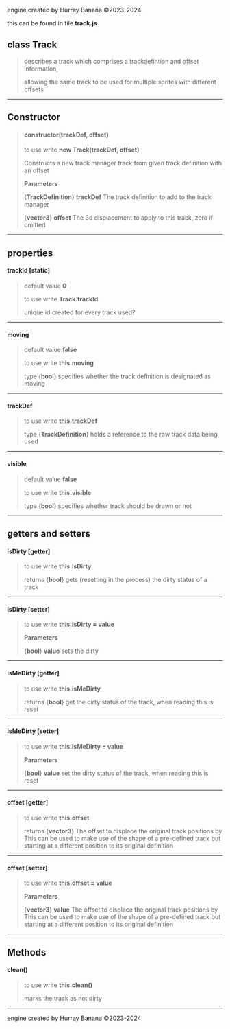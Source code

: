 engine created by Hurray Banana &copy;2023-2024

this can be found in file **track.js**
## class Track
> describes a track which comprises a trackdefintion and offset information,
> 
> allowing the same track to be used for multiple sprites with different offsets
> 
> 

---

## Constructor
> #### constructor(trackDef, offset)
> to use write **new Track(trackDef, offset)**
> 
> Constructs a new track manager track from given track definition with an offset
> 
> 
> **Parameters**
> 
> {**TrackDefinition**} **trackDef** The track definition to add to the track manager
> 
> {**vector3**} **offset** The 3d displacement to apply to this track, zero if omitted
> 
> 

---

## properties
####  trackId [static]
> default value **0**
> 
> to use write **Track.trackId**
> 
> unique id created for every track used?
> 
> 

---

#### moving
> default value **false**
> 
> to use write **this.moving**
> 
> 
> type {**bool**} specifies whether the track definition is designated as moving
> 
> 

---

#### trackDef
> to use write **this.trackDef**
> 
> 
> type {**TrackDefinition**} holds a reference to the raw track data being used
> 
> 

---

#### visible
> default value **false**
> 
> to use write **this.visible**
> 
> 
> type {**bool**} specifies whether track should be drawn or not
> 
> 

---

## getters and setters
#### isDirty [getter]
> to use write **this.isDirty**
> 
> 
> returns {**bool**} gets (resetting in the process) the dirty status of a track
> 
> 

---

#### isDirty [setter]
> to use write **this.isDirty = value**
> 
> 
> **Parameters**
> 
> {**bool**} **value**  sets the dirty
> 
> 

---

#### isMeDirty [getter]
> to use write **this.isMeDirty**
> 
> 
> returns {**bool**} get the dirty status of the track, when reading this is reset
> 
> 

---

#### isMeDirty [setter]
> to use write **this.isMeDirty = value**
> 
> 
> **Parameters**
> 
> {**bool**} **value** set the dirty status of the track, when reading this is reset
> 
> 

---

#### offset [getter]
> to use write **this.offset**
> 
> 
> returns {**vector3**} The offset to displace the original track positions by This can be used to make use of the shape of a pre-defined track but starting at a different position to its original definition
> 
> 

---

#### offset [setter]
> to use write **this.offset = value**
> 
> 
> **Parameters**
> 
> {**vector3**} **value** The offset to displace the original track positions by This can be used to make use of the shape of a pre-defined track but starting at a different position to its original definition
> 
> 

---

## Methods
#### clean()
> to use write **this.clean()**
> 
> marks the track as not dirty
> 
> 

---

engine created by Hurray Banana &copy;2023-2024
